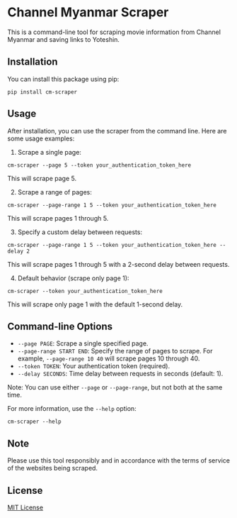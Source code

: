 # Channel Myanmar Scraper

This is a command-line tool for scraping movie information from Channel Myanmar and saving links to Yoteshin.

## Installation

You can install this package using pip:

```
pip install cm-scraper
```

## Usage

After installation, you can use the scraper from the command line. Here are some usage examples:

1. Scrape a single page:

```
cm-scraper --page 5 --token your_authentication_token_here
```

This will scrape page 5.

2. Scrape a range of pages:

```
cm-scraper --page-range 1 5 --token your_authentication_token_here
```

This will scrape pages 1 through 5.

3. Specify a custom delay between requests:

```
cm-scraper --page-range 1 5 --token your_authentication_token_here --delay 2
```

This will scrape pages 1 through 5 with a 2-second delay between requests.

4. Default behavior (scrape only page 1):

```
cm-scraper --token your_authentication_token_here
```

This will scrape only page 1 with the default 1-second delay.

## Command-line Options

- `--page PAGE`: Scrape a single specified page.
- `--page-range START END`: Specify the range of pages to scrape. For example, `--page-range 10 40` will scrape pages 10 through 40.
- `--token TOKEN`: Your authentication token (required).
- `--delay SECONDS`: Time delay between requests in seconds (default: 1).

Note: You can use either `--page` or `--page-range`, but not both at the same time.

For more information, use the `--help` option:

```
cm-scraper --help
```

## Note

Please use this tool responsibly and in accordance with the terms of service of the websites being scraped.

## License

[MIT License](LICENSE)